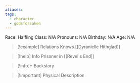 ```yaml
---
aliases: 
tags:
  - character
  - godsforsaken
---
```

Race: Halfling
Class: N/A
Pronouns: N/A
Birthday: N/A
Age: N/A

>[!example] Relations
> Knows [[Dyranielle Hithglad]]

>[!help] Info
> Prisoner in [[Revel's End]]
>

>[!info]+ Backstory
>

>[!important] Physical Description